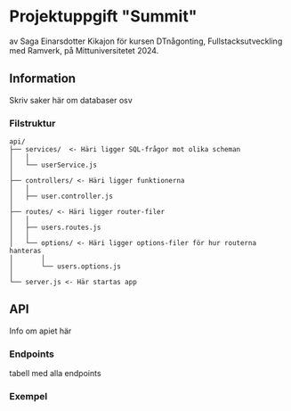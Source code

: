 # Projektuppgift "Summit"

av Saga Einarsdotter Kikajon för kursen DTnågonting, Fullstacksutveckling med Ramverk, på Mittuniversitetet 2024.

## Information

Skriv saker här om databaser osv

### Filstruktur

```
api/
├── services/  <- Häri ligger SQL-frågor mot olika scheman
│   │
│   └── userService.js
│
├── controllers/ <- Häri ligger funktionerna
│   │
│   ├── user.controller.js
│
├── routes/ <- Häri ligger router-filer
│   │
│   ├── users.routes.js
│   │
│   └── options/ <- Häri ligger options-filer för hur routerna hanteras
│       │
│       └── users.options.js
│
└── server.js <- Här startas app
```

## API

Info om apiet här

### Endpoints

tabell med alla endpoints

### Exempel
